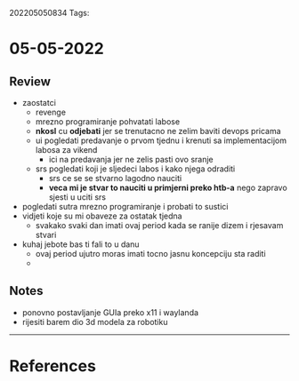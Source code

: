 202205050834
Tags: 
# 05-05-2022
## Review
- zaostatci
	- revenge
	- mrezno programiranje pohvatati labose
	- **nkosl** cu **odjebati** jer se trenutacno ne zelim baviti devops pricama
	- ui pogledati predavanje o prvom tjednu i krenuti sa implementacijom labosa za vikend
		- ici na predavanja jer ne zelis pasti ovo sranje
	- srs pogledati koji je sljedeci labos i kako njega odraditi
		- srs ce se se stvarno lagodno nauciti
		- **veca mi je stvar to nauciti u primjerni preko htb-a** nego zapravo sjesti u uciti srs
- pogledati sutra mrezno programiranje i probati to sustici
- vidjeti koje su mi obaveze za ostatak tjedna
	- svakako svaki dan imati ovaj period kada se ranije dizem i rjesavam stvari
- kuhaj jebote bas ti fali to u danu
	- ovaj period ujutro moras imati tocno jasnu koncepciju sta raditi
	- 
## Notes
- ponovno postavljanje GUIa preko x11 i waylanda
- rijesiti barem dio 3d modela za robotiku
---
# References